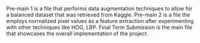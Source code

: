 Pre-main 1 is a file that performs data augmentation techniques to allow for a balanced dataset that was retrieved from Kaggle. 
Pre-main 2 is a file the employs normalized pixel values as a feature extraction after experimenting with other techniques like HOG, LBP. 
Final Term Submission is the main file that showcases the overall implementation of the project. 
